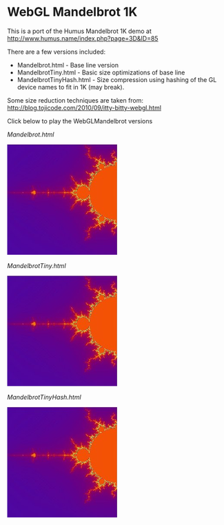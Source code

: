 # WebGL Mandelbrot 1K

This is a port of the Humus Mandelbrot 1K demo at http://www.humus.name/index.php?page=3D&ID=85

There are a few versions included:

* Mandelbrot.html         - Base line version
* MandelbrotTiny.html     - Basic size optimizations of base line
* MandelbrotTinyHash.html - Size compression using hashing of the GL device names to fit in 1K (may break).

Some size reduction techniques are taken from:
http://blog.tojicode.com/2010/09/itty-bitty-webgl.html

Click below to play the WebGLMandelbrot versions

*Mandelbrot.html*

[![](./WebGLMandelbrot.jpg?raw=true)](http://htmlpreview.github.io/?https://github.com/dtrebilco/WebGLMandelbrot1K/blob/master/Mandelbrot.html)

*MandelbrotTiny.html*

[![](./WebGLMandelbrot.jpg?raw=true)](http://htmlpreview.github.io/?https://github.com/dtrebilco/WebGLMandelbrot1K/blob/master/MandelbrotTiny.html)

*MandelbrotTinyHash.html*

[![](./WebGLMandelbrot.jpg?raw=true)](http://htmlpreview.github.io/?https://github.com/dtrebilco/WebGLMandelbrot1K/blob/master/MandelbrotTinyHash.html)